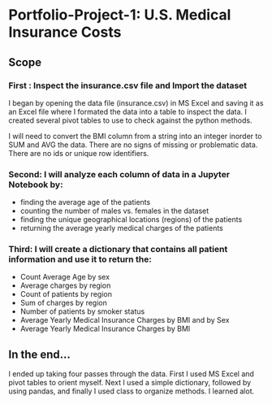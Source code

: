 # Portfolio-Project-1:  U.S. Medical Insurance Costs

## Scope

### First : Inspect the insurance.csv file and Import the dataset
I began by opening the data file (insurance.csv) in MS Excel and saving it as an Excel file where I formated the data into a table to inspect the data. I created several pivot tables to use to check against the python methods.

I will need to convert the BMI column from a string into an integer inorder to SUM and AVG the data. There are no signs of missing or problematic data. There are no ids or unique row identifiers.

### Second:  I will analyze each column of data in a Jupyter Notebook by:

* finding the average age of the patients
* counting the number of males vs. females in the dataset
* finding the unique geographical locations (regions) of the patients
* returning the average yearly medical charges of the patients

### Third: I will create a dictionary that contains all patient information and use it to return the:

* Count Average Age by sex
* Average charges by region
* Count of patients by region
* Sum of charges by region
* Number of patients by smoker status
* Average Yearly Medical Insurance Charges by BMI and by Sex
* Average Yearly Medical Insurance Charges by BMI

## In the end...
I ended up taking four passes through the data.  First I used MS Excel and pivot tables to orient myself.  Next I used a simple dictionary, followed by using pandas, and finally I used class to organize methods. I learned alot.
